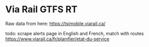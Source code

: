 # Via Rail GTFS RT

Raw data from here: https://tsimobile.viarail.ca/

todo: scrape alerts page in English and French, match with routes
https://www.viarail.ca/fr/planifier/etat-du-service
